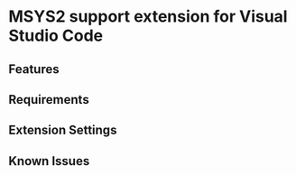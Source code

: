 # MSYS2 support extension for Visual Studio Code 

## Features

## Requirements

## Extension Settings

## Known Issues
